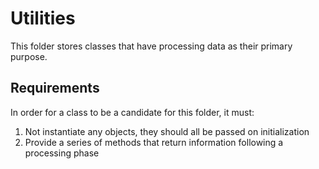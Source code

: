 # Utilities

This folder stores classes that have processing data as their primary purpose.

## Requirements

In order for a class to be a candidate for this folder, it must:

1. Not instantiate any objects, they should all be passed on initialization
2. Provide a series of methods that return information following a processing phase
